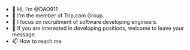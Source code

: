 - 👋 Hi, I’m @DAO911
- 👀 I'm the member of Trip.com Group.
- 🌱 I focus on recruitment of software developing engineers.
- 💞️ If you are interested in developing positions, welcome to leave your message.
- 📫 How to reach me
<!---
DAO911/DAO911 is a ✨ special ✨ repository because its `README.md` (this file) appears on your GitHub profile.
You can click the Preview link to take a look at your changes.
--->
